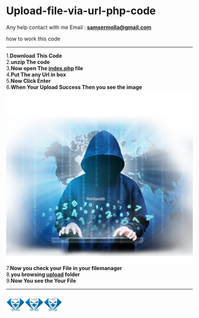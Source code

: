 # Upload-file-via-url-php-code
Any help contact with me 
Email :<b> samsermolla@gmail.com </b>


how to work this code <hr />
1.<b>Download This Code</b> <br />
2.<b>unzip The code</b><br />
3.<b>Now open The <u>index.php</u> file </b><br />
4.<b>Put The any Url in box</b><br />
5.<b>Now Click Enter</b><br />
6.<b>When Your Upload Success Then you see the image <img src="file/rimsam.png" /></b><br />
7.<b>Now you check your File in your filemanager </b><br />
8.<b>you browsing <u>upload</u> folder </b><br />
9.<b>Now You see the Your File</b><br />
<hr clo="2" style="color:#aaffff" />
<img src="file/rimsam00.png" width="10%" height="15%" /><img src="file/rimsam00.png" width="10%" height="15%" /><img src="file/rimsam00.png" width="10%" height="15%" />

<hr clos="10" style="background:url(file/rimsam00.png) no-repeat top center;
	height:42px;
	border:none !important;" />
